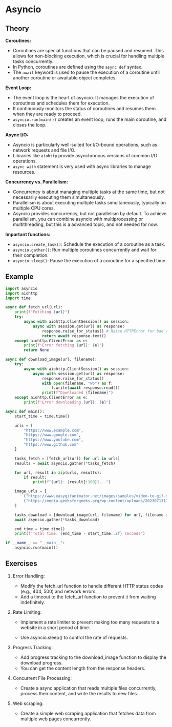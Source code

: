 # Asyncio

## Theory

**Coroutines:**

- Coroutines are special functions that can be paused and resumed. This allows for non-blocking execution, which is crucial for handling multiple tasks concurrently.
- In Python, coroutines are defined using the `async def` syntax.
- The `await` keyword is used to pause the execution of a coroutine until another coroutine or awaitable object completes.

**Event Loop:**

- The event loop is the heart of asyncio. It manages the execution of coroutines and schedules them for execution.
- It continuously monitors the status of coroutines and resumes them when they are ready to proceed.
- `asyncio.run(main())` creates an event loop, runs the main coroutine, and closes the loop.

**Async I/O:**

- Asyncio is particularly well-suited for I/O-bound operations, such as network requests and file I/O.
- Libraries like `aiohttp` provide asynchronous versions of common I/O operations.
- `async with` statement is very used with async libraries to manage resources.

**Concurrency vs. Parallelism:**

- Concurrency is about managing multiple tasks at the same time, but not necessarily executing them simultaneously.
- Parallelism is about executing multiple tasks simultaneously, typically on multiple CPU cores.
- Asyncio provides concurrency, but not parallelism by default. To achieve parallelism, you can combine asyncio with multiprocessing or multithreading, but this is a advanced topic, and not needed for now.

**Important functions:**

- `asyncio.create_task()`: Schedule the execution of a coroutine as a task.
- `asyncio.gather()`: Run multiple coroutines concurrently and wait for their completion.
- `asyncio.sleep()`: Pause the execution of a coroutine for a specified time.

## Example

```python
import asyncio
import aiohttp
import time

async def fetch_url(url):
    print(f"Fetching {url}")
    try:
        async with aiohttp.ClientSession() as session:
            async with session.get(url) as response:
                response.raise_for_status() # Raise HTTPError for bad responses (4xx or 5xx)
                return await response.text()
    except aiohttp.ClientError as e:
        print(f"Error fetching {url}: {e}")
        return None

async def download_image(url, filename):
    try:
        async with aiohttp.ClientSession() as session:
            async with session.get(url) as response:
                response.raise_for_status()
                with open(filename, "wb") as f:
                    f.write(await response.read())
                print(f"Downloaded {filename}")
    except aiohttp.ClientError as e:
        print(f"Error downloading {url}: {e}")

async def main():
    start_time = time.time()

    urls = [
        "https://www.example.com",
        "https://www.google.com",
        "https://www.youtube.com",
        "https://www.github.com"
    ]

    tasks_fetch = [fetch_url(url) for url in urls]
    results = await asyncio.gather(*tasks_fetch)

    for url, result in zip(urls, results):
        if result:
            print(f"{url}: {result[:100]}...")

    image_urls = [
        ("https://www.easygifanimator.net/images/samples/video-to-gif-sample.gif", "image1.gif"),
        ("https://media.geeksforgeeks.org/wp-content/uploads/20230713171351/gfg-puzzle-44-compressed.gif", "image2.gif")
    ]

    tasks_download = [download_image(url, filename) for url, filename in image_urls]
    await asyncio.gather(*tasks_download)

    end_time = time.time()
    print(f"Total time: {end_time - start_time:.2f} seconds")

if __name__ == "__main__":
    asyncio.run(main())
```

## Exercises

1. Error Handling:

   - Modify the fetch_url function to handle different HTTP status codes (e.g., 404, 500) and network errors.
   - Add a timeout to the fetch_url function to prevent it from waiting indefinitely.

2. Rate Limiting:

   - Implement a rate limiter to prevent making too many requests to a website in a short period of time.

   - Use asyncio.sleep() to control the rate of requests.

3. Progress Tracking:

   - Add progress tracking to the download_image function to display the download progress.
   - You can get the content length from the response headers.

4. Concurrent File Processing:

   - Create a async application that reads multiple files concurrently, process their content, and write the results to new files.

5. Web scraping:
   - Create a simple web scraping application that fetches data from multiple web pages concurrently.
